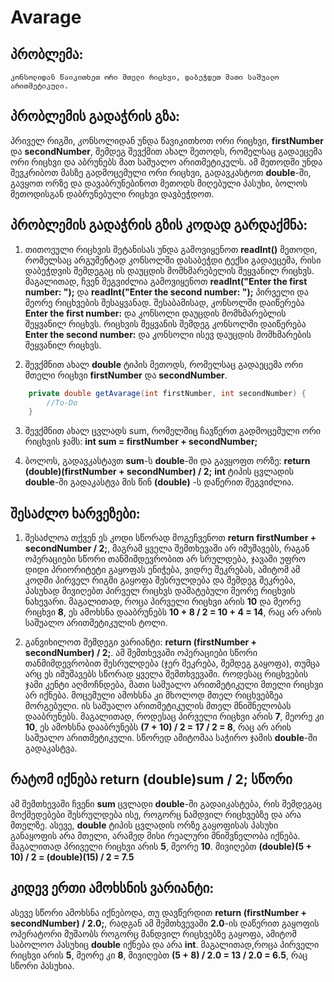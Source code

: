 # Avarage

## პრობლემა:

	კონსოლიდან წაიკითხეთ ორი მთელი რიცხვი, დაბეჭდეთ მათი საშუალო არითმეტიკული.

## პრობლემის გადაჭრის გზა:

პრიველ რიგში, კონსოლიდან უნდა წავიკითხოთ ორი რიცხვი, **firstNumber** და **secondNumber**, შემდეგ შევქმით ახალ მეთოდს, რომელსაც გადაეცემა ორი რიცხვი და აბრუნებს მათ საშუალო არითმეტიკულს. ამ მეთოდში უნდა შევკრიბოთ მასზე გადმოცემული ორი რიცხვი, გადავკასტოთ **double**-ში, გავყოთ ორზე და დავაბრუნებინოთ მეთოდს მიღებული პასუხი, ბოლოს მეთოდისგან დაბრუნებული რიცხვი დავბეჭდოთ.

## პრობლემის გადაჭრის გზის კოდად გარდაქმნა:

1. თითოეული რიცხვის შეტანისას უნდა გამოვიყენოთ **readInt()** მეთოდი, რომელსაც არგუმენტად კონსოლში დასაბეჭდი ტექსი გადაეცემა, რისი დაბეჭდვის შემდეგაც ის დაუცდის მომხმარებელის შეყვანილ რიცხვს. მაგალითად, ჩვენ შეგვიძლია გამოვიყენოთ **readInt("Enter the first number: ");** და **readInt("Enter the second number: ");** პირველი და მეორე რიცხვების შესაყვანად. შესაბამისად, კონსოლში დაიწერება **Enter the first number:** და კონსოლი დაუცდის მომხმარებლის შეყვანილ რიცხვს. რიცხვის შეყვანის შემდეგ კონსოლში დაიწერება **Enter the second number:** და კონსოლი ისევ დაუცდის მომხმარების შეყვანილ რიცხვს.

2. შევქმნით ახალ **double** ტიპის მეთოდს, რომელსაც გადაეცემა ორი მთელი რიცხვი **firstNumber** და **secondNumber**. 
```java	
	private double getAvarage(int firstNumber, int secondNumber) {
 		//To-Do
 	}
```
 
3. შევქმნით ახალ ცვლადს sum, რომელშიც ჩავწერთ გადმოცემული ორი რიცხვის ჯამს: 
	**int sum = firstNumber + secondNumber;** 

4. ბოლოს, გადავკასტავთ **sum**-ს **double**-ში და გავყოფთ ორზე:
	**return (double)(firstNumber + secondNumber) / 2;**
**int** ტიპის ცვლადის **double**-ში გადაკასტვა მის წინ **(double)** -ს დაწერით შეგვიძლია.

## შესაძლო ხარვეზები:
1. შესაძლოა თქვენ ეს კოდი სწორად მოგეჩვენოთ **return firstNumber + secondNumber / 2;**, მაგრამ ყველა შემთხევაში არ იმუშავებს, რაგან ოპერაციები სწორი თანმიმდევრობით არ სრულდება, ჯავაში უფრო დიდი პრიორიტეტი გაყოფას ენიჭება, ვიდრე შეკრებას, ამიტომ ამ კოდში პირველ რიგში გაყოფა შესრულდება და შემდეგ შეკრება, პასუხად მივიღებთ პირველ რიცხვს დამატებული მეორე რიცხვის ნახევარი. მაგალითად, როცა პირველი რიცხვი არის **10** და მეორე რიცხვი **8**, ეს ამოხსნა დააბრუნებს **10 + 8 / 2 = 10 + 4 = 14**, რაც არ არის საშუალო არითმეტიკულის ტოლი.

2. განვიხილოთ შემდეგი ვარიანტი: **return (firstNumber + secondNumber) / 2;**. ამ შემთხევაში ოპერაციები სწორი თანმიმდევრობით შესრულდება (ჯერ შეკრება, შემდეგ გაყოფა), თუმცა არც ეს იმუშავებს სწორად ყველა შემთხვევაში. როდესაც რიცხვების ჯამი კენტი აღმოჩნდება, მათი საშუალო არითმეტიკული მთელი რიცხვი არ იქნება. მოცემული ამოხსნა კი მხოლოდ მთელ რიცხვებზეა მორგებული. ის საშუალო არითმეტიკულის მთელ მნიშნელობას დააბრუნებს. მაგალითად, როდესაც პირველი რიცხვი არის **7**, მეორე კი **10**, ეს ამოხსნა დააბრუნებს **(7 + 10) / 2 = 17 / 2 = 8**, რაც არ არის საშუალო არითმეტიკული. სწორედ ამიტომაა საჭირო ჯამის **double**-ში გადაკასტვა.

## რატომ იქნება return (double)sum / 2; სწორი
ამ შემთხევაში ჩვენი **sum** ცვლადი **double**-ში გადაიკასტება, რის შემდეგაც მოქმედებები შესრულდება ისე, როგორც ნამდვილ რიცხვებზე და არა მთელზე. ასევე, **double** ტიპის ცვლადის ორზე გაყოფისას პასუხი განაყოფის არა მთელი, არამედ მისი რეალური მნიშვნელობა იქნება. მაგალითად პრიველი რიცხვი არის **5**, მეორე **10**. მივიღებთ **(double)(5 + 10) / 2 = (double)(15) / 2 = 7.5**


## კიდევ ერთი ამოხსნის ვარიანტი:
ასევე სწორი ამოხსნა იქნებოდა, თუ დავწერდით **return (firstNumber + secondNumber) / 2.0;**, რადგან ამ შემთხვევაში **2.0**-ის დაწერით გაყოფის ოპერატორი მუშაობს როგორც მანდვილ რიცხვებზე გაყოფა, ამიტომ საბოლოო პასუხიც **double** იქნება და არა **int**. მაგალითად,როცა პირველი რიცხვი არის **5**, მეორე კი **8**, მივიღებთ **(5 + 8) / 2.0 = 13 / 2.0 = 6.5**, რაც სწორი პასუხია.
